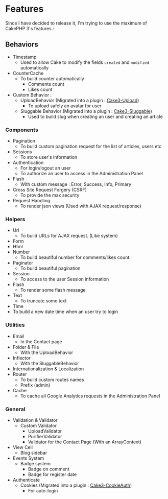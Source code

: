# Features
Since I have decided to release it, I'm trying to use the maximum of CakePHP 3's features :

## Behaviors
* Timestamp
    * Used to allow Cake to modify the fields `created` and `modified` automatically
* CounterCache
    * To build counter automatically
        * Comments count
        * Likes count
* Custom Behavior :
    * UploadBehavior (Migrated into a plugin : [Cake3-Upload](https://github.com/Xety/Cake3-Upload))
        * To upload safely an avatar for user
    * Sluggable Behavior (Migrated into a plugin : [Cake3-Sluggable](https://github.com/Xety/Cake3-Sluggable))
        * Used to build slug when creating an user and creating an article

### Components
* Pagination
    * To build custom pagination request for the list of articles, users etc
* Sessions
    * To store user's information
* Authentication
    * For login/logout an user
    * To authorize an user to access in the Administration Panel
* Flash
    * With custom message : Error, Success, Info, Primary
* Cross Site Request Forgery (CSRF)
    * To provide the max security
* Request Handling
    * To render json views (Used with AJAX request/response)

### Helpers
* Url
    * To build URLs for AJAX request. (Like system)
* Form
* Html
* Number
    * To build beautiful number for comments/likes count.
* Paginator
    * To build beautiful pagination
* Session
    * To access to the user Session information
* Flash
    * To render some flash message
* Text
    * To truncate some text
* Time
 * To build a new date time when an user try to login

### Utilities
* Email
    * In the Contact page
* Folder & File
    * With the UploadBehavior
* Inflector
    * With the SluggableBehavior
* Internationalization & Localization
* Router
    * To build custom routes names
    * Prefix (admin)
* Cache
    * To cache all Google Analytics requests in the Administration Panel

### General
* Validation & Validator
    * Custom Validator
        * UploadValidator
        * PurifierValidator
        * Validator for the Contact Page (With an ArrayContext)
* View Cell
    * Blog sidebar
* Events System
    * Badge system
        * Badge on comment
        * Badge for register date
* Authenticate
    * Cookies (Migrated into a plugin : [Cake3-CookieAuth](https://github.com/Xety/Cake3-CookieAuth))
        * For auto-login

